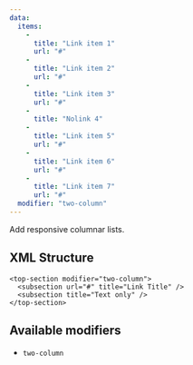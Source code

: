 ```yaml
---
data:
  items:
    -
      title: "Link item 1"
      url: "#"
    -
      title: "Link item 2"
      url: "#"
    -
      title: "Link item 3"
      url: "#"
    -
      title: "Nolink 4"
    -
      title: "Link item 5"
      url: "#"
    -
      title: "Link item 6"
      url: "#"
    -
      title: "Link item 7"
      url: "#"
  modifier: "two-column"  
---
```


Add responsive columnar lists.

## XML Structure

```
<top-section modifier="two-column">
  <subsection url="#" title="Link Title" />
  <subsection title="Text only" />
</top-section>
```

## Available modifiers

* `two-column`